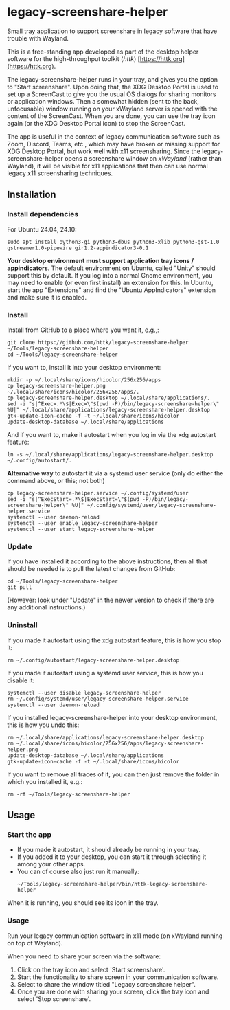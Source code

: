 # legacy-screenshare-helper

Small tray application to support screenshare in legacy software that have trouble with Wayland.

This is a free-standing app developed as part of the desktop helper software for the high-throughput toolkit (*httk*) [https://httk.org](https://httk.org).

The legacy-screenshare-helper runs in your tray, and gives you the option to "Start screenshare". Upon doing that, the XDG Desktop Portal is used to set up a ScreenCast to give you the usual OS dialogs for sharing monitors or application windows. Then a somewhat hidden (sent to the back, unfocusable) window running on your xWayland server is opened with the content of the ScreenCast. When you are done, you can use the tray icon again (or the XDG Desktop Portal icon) to stop the ScreenCast.

The app is useful in the context of legacy communication software such as Zoom, Discord, Teams, etc., which may have broken or missing support for XDG Desktop Portal, but work well with x11 screensharing. Since the legacy-screenshare-helper opens a screenshare window on *xWayland* (rather than Wayland), it will be visible for x11 applications that then can use normal legacy x11 screensharing techniques.

## Installation

### Install dependencies

For Ubuntu 24.04, 24.10:
```
sudo apt install python3-gi python3-dbus python3-xlib python3-gst-1.0 gstreamer1.0-pipewire gir1.2-appindicator3-0.1
```

**Your desktop environment must support application tray icons / appindicators**. 
The default environment on Ubuntu, called "Unity" should support this by default.
If you log into a normal Gnome environment, you may need to enable (or even first install) an extension for this.
In Ubuntu, start the app "Extensions" and find the "Ubuntu AppIndicators" extension and make sure it is enabled.


### Install
Install from GitHub to a place where you want it, e.g.,:
```
git clone https://github.com/httk/legacy-screenshare-helper ~/Tools/legacy-screenshare-helper
cd ~/Tools/legacy-screenshare-helper
```
If you want to, install it into your desktop environment:
```
mkdir -p ~/.local/share/icons/hicolor/256x256/apps
cp legacy-screenshare-helper.png ~/.local/share/icons/hicolor/256x256/apps/.
cp legacy-screenshare-helper.desktop ~/.local/share/applications/.
sed -i "s|^Exec=.*\$|Exec=\"$(pwd -P)/bin/legacy-screenshare-helper\" %U|" ~/.local/share/applications/legacy-screenshare-helper.desktop
gtk-update-icon-cache -f -t ~/.local/share/icons/hicolor
update-desktop-database ~/.local/share/applications
```
And if you want to, make it autostart when you log in via the xdg autostart feature:
```
ln -s ~/.local/share/applications/legacy-screenshare-helper.desktop ~/.config/autostart/.
```

**Alternative way** to autostart it via a systemd user service (only do either the command above, or this; not both)
```
cp legacy-screenshare-helper.service ~/.config/systemd/user
sed -i "s|^ExecStart=.*\$|ExecStart=\"$(pwd -P)/bin/legacy-screenshare-helper\" %U|" ~/.config/systemd/user/legacy-screenshare-helper.service
systemctl --user daemon-reload
systemctl --user enable legacy-screenshare-helper
systemctl --user start legacy-screenshare-helper
```

### Update

If you have installed it according to the above instructions, then all that should be needed is to pull the latest changes from GitHub:
```
cd ~/Tools/legacy-screenshare-helper
git pull
```
(However: look under "Update" in the newer version to check if there are any additional instructions.)

### Uninstall

If you made it autostart using the xdg autostart feature, this is how you stop it:
```
rm ~/.config/autostart/legacy-screenshare-helper.desktop
```

If you made it autostart using a systemd user service, this is how you disable it:
```
systemctl --user disable legacy-screenshare-helper
rm ~/.config/systemd/user/legacy-screenshare-helper.service
systemctl --user daemon-reload
```

If you installed legacy-screenshare-helper into your desktop environment, this is how you undo this:
```
rm ~/.local/share/applications/legacy-screenshare-helper.desktop
rm ~/.local/share/icons/hicolor/256x256/apps/legacy-screenshare-helper.png
update-desktop-database ~/.local/share/applications
gtk-update-icon-cache -f -t ~/.local/share/icons/hicolor
```

If you want to remove all traces of it, you can then just remove the folder in which you installed it, e.g.:
```
rm -rf ~/Tools/legacy-screenshare-helper
```

## Usage

### Start the app

* If you made it autostart, it should already be running in your tray.
* If you added it to your desktop, you can start it through selecting it among your other apps.
* You can of course also just run it manually:
  ```
  ~/Tools/legacy-screenshare-helper/bin/httk-legacy-screenshare-helper
  ```

When it is running, you should see its icon in the tray.

### Usage

Run your legacy communication software in x11 mode (on xWayland running on top of Wayland). 

When you need to share your screen via the software:

1. Click on the tray icon and select 'Start screenshare'.
2. Start the functionality to share screen in your communication software.
3. Select to share the window titled "Legacy screenshare helper".
4. Once you are done with sharing your screen, click the tray icon and select 'Stop screenshare'.
